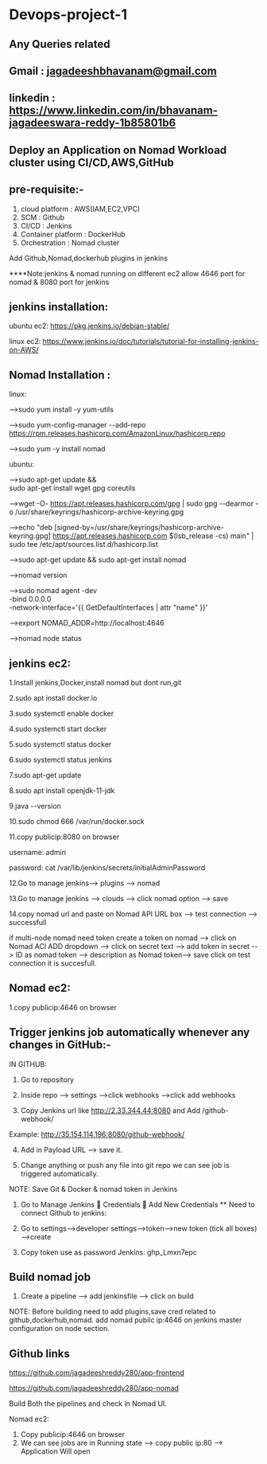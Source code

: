 # Devops-project-1
Any Queries related
---

Gmail : jagadeeshbhavanam@gmail.com
---

linkedin : https://www.linkedin.com/in/bhavanam-jagadeeswara-reddy-1b85801b6
---


Deploy an Application on Nomad Workload cluster using CI/CD,AWS,GitHub
---
pre-requisite:-
---
1. cloud platform       : AWS(IAM,EC2,VPC)
2. SCM                  : Github
3. CI/CD                : Jenkins
4. Container platform   : DockerHub
5. Orchestration        : Nomad cluster

Add Github,Nomad,dockerhub plugins in jenkins

****Note:jenkins & nomad running on different ec2
         allow 4646 port for nomad & 8080 port for jenkins

jenkins installation:
---
ubuntu ec2: https://pkg.jenkins.io/debian-stable/

linux ec2: https://www.jenkins.io/doc/tutorials/tutorial-for-installing-jenkins-on-AWS/


Nomad Installation :
---
linux:

-->sudo yum install -y yum-utils

-->sudo yum-config-manager --add-repo https://rpm.releases.hashicorp.com/AmazonLinux/hashicorp.repo

-->sudo yum -y install nomad

ubuntu:

-->sudo apt-get update && \
  sudo apt-get install wget gpg coreutils
  
-->wget -O- https://apt.releases.hashicorp.com/gpg | sudo gpg --dearmor -o /usr/share/keyrings/hashicorp-archive-keyring.gpg

-->echo "deb [signed-by=/usr/share/keyrings/hashicorp-archive-keyring.gpg] https://apt.releases.hashicorp.com $(lsb_release -cs) main" | sudo tee /etc/apt/sources.list.d/hashicorp.list

-->sudo apt-get update && sudo apt-get install nomad

-->nomad version

-->sudo nomad agent -dev \
  -bind 0.0.0.0 \
  -network-interface='{{ GetDefaultInterfaces | attr "name" }}'
  
-->export NOMAD_ADDR=http://localhost:4646

-->nomad node status

jenkins ec2:
---
1.Install jenkins,Docker,install nomad but dont run,git

2.sudo apt install docker.io

3.sudo systemctl enable docker

4.sudo systemctl start docker

5.sudo systemctl status docker

6.sudo systemctl status jenkins

7.sudo apt-get update

8.sudo apt install openjdk-11-jdk

9.java --version

10.sudo chmod 666 /var/run/docker.sock

11.copy publicip:8080 on browser 

  username: admin
  
  password: cat /var/lib/jenkins/secrets/initialAdminPassword
  
12.Go to manage jenkins--> plugins --> nomad

13.Go to manage jenkins --> clouds --> click nomad option --> save

14.copy nomad url and paste on Nomad API URL box --> test connection --> successfull

if multi-node nomad need token 
create a token on nomad --> click on Nomad ACl ADD dropdown --> click on secret text --> add token in secret --> ID as nomad token --> description as Nomad token--> save click on test connection it is succesfull. 

Nomad ec2:
---
1.copy publicip:4646 on browser

Trigger jenkins job automatically whenever any changes in GitHub:-
---
IN GITHUB:

1. Go to repository

2. Inside repo --> settings -->click webhooks -->click add webhooks

3. Copy Jenkins url like http://2.33.344.44:8080 and Add /github-webhook/

 Example: http://35.154.114.196:8080/github-webhook/

4.	Add in Payload URL --> save it.

5.	Change anything or push any file into git repo we can see job is triggered automatically.

NOTE: 
Save Git & Docker & nomad token in Jenkins

1. Go to Manage Jenkins  Credentials  Add New Credentials 
** Need to connect Github to jenkins:
   
2. Go to settings-->developer settings-->token-->new token (tick all boxes) -->create
 
3. Copy token use as password
Jenkins: ghp_Lmxn7epc

Build nomad job
---
1. Create a pipeline --> add jenkinsfile  --> click on build

NOTE: Before building need to add plugins,save cred related to github,dockerhub,nomad. 
      add nomad pubilc ip:4646 on jenkins master configuration on node section.

Github links
---

https://github.com/jagadeeshreddy280/app-frontend

https://github.com/jagadeeshreddy280/app-nomad



Build Both the pipelines and check in Nomad UI.

Nomad ec2:

1. Copy publicip:4646 on browser
2. We can see  jobs are in Running state  --> copy public ip:80 --> Application Will open
